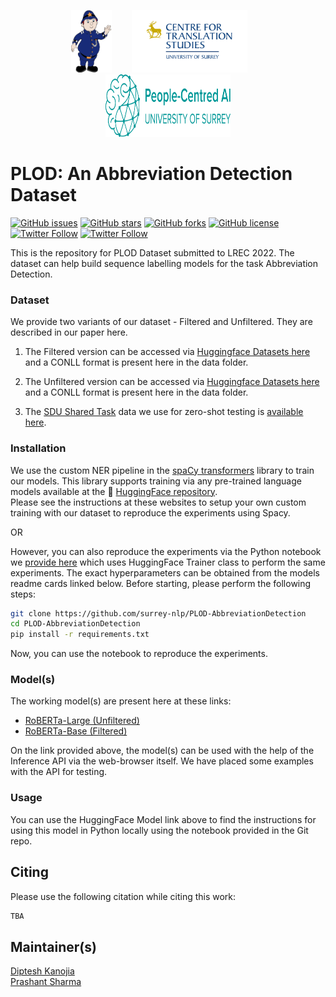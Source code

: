 <p align="center"><img src="./imgs/plod.png" alt="logo" width="65" height="100"/>&nbsp;&nbsp;&nbsp;&nbsp;&nbsp;&nbsp;&nbsp;&nbsp;<img src="imgs/faviconcts-logo.png" alt="logo" width="185" height="100"/>&nbsp;&nbsp;&nbsp;&nbsp;&nbsp;&nbsp;&nbsp;<img src="imgs/aisurrey.svg" alt="logo" width="200" height="100"/></p>

# PLOD: An Abbreviation Detection Dataset  
[![GitHub issues](https://img.shields.io/github/issues/surrey-nlp/PLOD-AbbreviationDetection?style=flat-square)](https://github.com/surrey-nlp/PLOD-AbbreviationDetection/issues)
[![GitHub stars](https://img.shields.io/github/stars/surrey-nlp/PLOD-AbbreviationDetection?style=flat-square)](https://github.com/surrey-nlp/PLOD-AbbreviationDetection/stargazers)
[![GitHub forks](https://img.shields.io/github/forks/surrey-nlp/PLOD-AbbreviationDetection?style=flat-square)](https://github.com/surrey-nlp/PLOD-AbbreviationDetection/network)
[![GitHub license](https://img.shields.io/github/license/surrey-nlp/PLOD-AbbreviationDetection?style=flat-square)](https://github.com/surrey-nlp/PLOD-AbbreviationDetection)
[![Twitter Follow](https://img.shields.io/twitter/follow/CTS_Surrey?color=1DA1F2&logo=twitter&style=flat-square)](https://twitter.com/CTS_Surrey)
[![Twitter Follow](https://img.shields.io/twitter/follow/PeopleCentredAI?color=1DA1F2&logo=twitter&style=flat-square)](https://twitter.com/PeopleCentredAI)

This is the repository for PLOD Dataset submitted to LREC 2022. The dataset can help build sequence labelling models for the task Abbreviation Detection. 

### Dataset

We provide two variants of our dataset - Filtered and Unfiltered. They are described in our paper here.

1. The Filtered version can be accessed via [Huggingface Datasets here](https://huggingface.co/datasets/surrey-nlp/PLOD-filtered) and a CONLL format is present here in the data folder.<br/>

2. The Unfiltered version can be accessed via [Huggingface Datasets here](https://huggingface.co/datasets/surrey-nlp/PLOD-unfiltered) and a CONLL format is present here in the data folder.<br/>

3. The [SDU Shared Task](https://sites.google.com/view/sdu-aaai22/home) data we use for zero-shot testing is [available here](https://github.com/amirveyseh/AAAI-22-SDU-shared-task-1-AE).

### Installation

We use the custom NER pipeline in the [spaCy transformers](https://spacy.io/universe/project/spacy-transformers) library to train our models. This library supports training via any pre-trained language models available at the :rocket: [HuggingFace repository](https://huggingface.co/).<br/>
Please see the instructions at these websites to setup your own custom training with our dataset to reproduce the experiments using Spacy.

OR<br/>

However, you can also reproduce the experiments via the Python notebook we [provide here](https://github.com/surrey-nlp/PLOD-AbbreviationDetection/blob/main/nbs/fine_tuning_abbr_det.ipynb) which uses HuggingFace Trainer class to perform the same experiments. The exact hyperparameters can be obtained from the models readme cards linked below. Before starting, please perform the following steps:

```bash
git clone https://github.com/surrey-nlp/PLOD-AbbreviationDetection
cd PLOD-AbbreviationDetection
pip install -r requirements.txt
```

Now, you can use the notebook to reproduce the experiments.

### Model(s)

The working model(s) are present here at these links:<br/>

- [RoBERTa-Large (Unfiltered)](https://huggingface.co/surrey-nlp/roberta-large-finetuned-abbr)
- [RoBERTa-Base (Filtered)](https://huggingface.co/surrey-nlp/roberta-base-finetuned-abbr)

On the link provided above, the model(s) can be used with the help of the Inference API via the web-browser itself. We have placed some examples with the API for testing.<br/>

### Usage

You can use the HuggingFace Model link above to find the instructions for using this model in Python locally using the notebook provided in the Git repo. 

## Citing

Please use the following citation while citing this work:

```latex
TBA
```

## Maintainer(s)

[Diptesh Kanojia](https://dipteshkanojia.github.io) <br/>
[Prashant Sharma](http://prashantksharma.com/) <br/>



